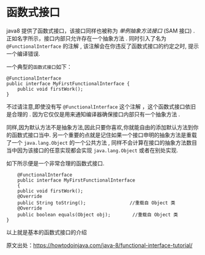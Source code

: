 # 函数式接口

  java8 提供了函数式接口，该接口同样也被称为 *单例抽象方法接口*  (SAM 接口) . 正如名字所示，接口内部只允许存在一个抽象方法 . 同时引入了名为 `@FunctionalInterface` 的注解 , 
  该注解会在你违反了函数式接口的约定之时, 提示一个编译错误.
    
  一个典型的`函数式接口`如下：
  
    @FunctionalInterface
    public interface MyFirstFunctionalInterface {
        public void firstWork();
    }
  
   不过请注意,即使没有写 `@FunctionalInterface` 这个注解 ，这个函数式接口依旧是合理的 . 因为它仅仅是用来通知编译器确保接口内部只有一个抽象方法 .
   
   同样,因为默认方法不是抽象方法,因此只要你喜欢,你就能自由的添加默认方法到你的函数式接口当中.
   另一个重要的点就是记住如果一个接口申明的抽象方法是重载了一个 `java.lang.Object` 的一个公共方法 , 同样不会计算在接口的抽象方法数目当中因为该接口的任意实现都会实现 `java.lang.Object` 或者在别处实现.
   
   
   如下所示便是一个非常合理的函数式接口.
   
        @FunctionalInterface
        public interface MyFirstFunctionalInterface
        {
        public void firstWork();    
        @Override
        public String toString();                //重载自 Object 类
        @Override
        public boolean equals(Object obj);        //重载自 Object 类
    }
   以上就是基本的函数式接口的介绍
   
   原文出处：https://howtodoinjava.com/java-8/functional-interface-tutorial/
